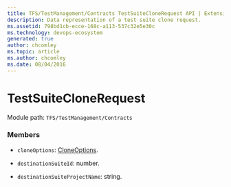 ```yaml
---
title: TFS/TestManagement/Contracts TestSuiteCloneRequest API | Extensions for Azure DevOps Services
description: Data representation of a test suite clone request.
ms.assetid: 798bd1cb-ecce-168c-a113-537c32e5e30c
ms.technology: devops-ecosystem
generated: true
author: chcomley
ms.topic: article
ms.author: chcomley
ms.date: 08/04/2016
---
```


# TestSuiteCloneRequest

Module path: `TFS/TestManagement/Contracts`

### Members

- `cloneOptions`: [CloneOptions](../../../TFS/TestManagement/Contracts/CloneOptions.md).

- `destinationSuiteId`: number.

- `destinationSuiteProjectName`: string.
